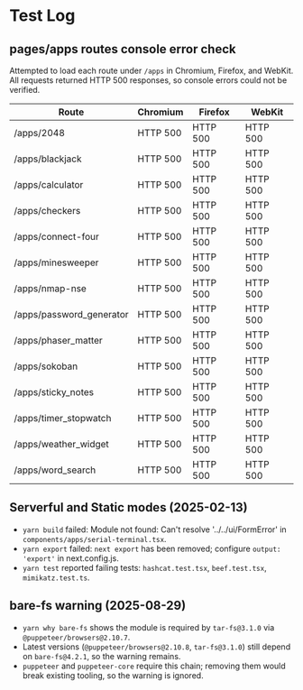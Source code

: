 # Test Log

## pages/apps routes console error check

Attempted to load each route under `/apps` in Chromium, Firefox, and WebKit. All requests returned HTTP 500 responses, so console errors could not be verified.

| Route | Chromium | Firefox | WebKit |
|-------|----------|---------|--------|
| /apps/2048 | HTTP 500 | HTTP 500 | HTTP 500 |
| /apps/blackjack | HTTP 500 | HTTP 500 | HTTP 500 |
| /apps/calculator | HTTP 500 | HTTP 500 | HTTP 500 |
| /apps/checkers | HTTP 500 | HTTP 500 | HTTP 500 |
| /apps/connect-four | HTTP 500 | HTTP 500 | HTTP 500 |
| /apps/minesweeper | HTTP 500 | HTTP 500 | HTTP 500 |
| /apps/nmap-nse | HTTP 500 | HTTP 500 | HTTP 500 |
| /apps/password_generator | HTTP 500 | HTTP 500 | HTTP 500 |
| /apps/phaser_matter | HTTP 500 | HTTP 500 | HTTP 500 |
| /apps/sokoban | HTTP 500 | HTTP 500 | HTTP 500 |
| /apps/sticky_notes | HTTP 500 | HTTP 500 | HTTP 500 |
| /apps/timer_stopwatch | HTTP 500 | HTTP 500 | HTTP 500 |
| /apps/weather_widget | HTTP 500 | HTTP 500 | HTTP 500 |
| /apps/word_search | HTTP 500 | HTTP 500 | HTTP 500 |

## Serverful and Static modes (2025-02-13)

- `yarn build` failed: Module not found: Can't resolve '../../ui/FormError' in `components/apps/serial-terminal.tsx`.
- `yarn export` failed: `next export` has been removed; configure `output: 'export'` in next.config.js.
- `yarn test` reported failing tests: `hashcat.test.tsx`, `beef.test.tsx`, `mimikatz.test.ts`.

## bare-fs warning (2025-08-29)

- `yarn why bare-fs` shows the module is required by `tar-fs@3.1.0` via `@puppeteer/browsers@2.10.7`.
- Latest versions (`@puppeteer/browsers@2.10.8`, `tar-fs@3.1.0`) still depend on `bare-fs@4.2.1`, so the warning remains.
- `puppeteer` and `puppeteer-core` require this chain; removing them would break existing tooling, so the warning is ignored.
